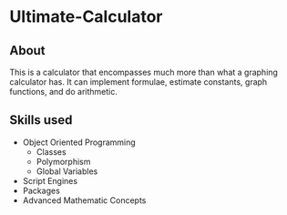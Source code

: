 # Ultimate-Calculator
## About
This is a calculator that encompasses much more than what a graphing calculator has. It can implement formulae, estimate constants, graph functions, and do arithmetic.

## Skills used
* Object Oriented Programming
  * Classes
  * Polymorphism
  * Global Variables
* Script Engines
* Packages
* Advanced Mathematic Concepts
